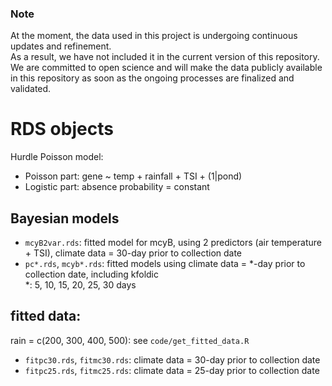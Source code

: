 ### Note 
At the moment, the data used in this project is undergoing continuous updates and refinement.  
As a result, we have not included it in the current version of this repository.  
We are committed to open science and will make the data publicly available in this repository as soon as the ongoing processes are finalized and validated.  


# RDS objects
Hurdle Poisson model:  
+ Poisson part: gene ~ temp + rainfall + TSI + (1|pond)  
+ Logistic part: absence probability = constant  

## Bayesian models
- `mcyB2var.rds`: fitted model for mcyB, using 2 predictors (air temperature + TSI), climate data = 30-day prior to collection date  
- `pc*.rds`, `mcyb*.rds`: fitted models using climate data = *-day prior to collection date, including kfoldic  
*: 5, 10, 15, 20, 25, 30 days

## fitted data:
rain = c(200, 300, 400, 500): see `code/get_fitted_data.R`  
- `fitpc30.rds`, `fitmc30.rds`: climate data = 30-day prior to collection date  
- `fitpc25.rds`, `fitmc25.rds`: climate data = 25-day prior to collection date  


